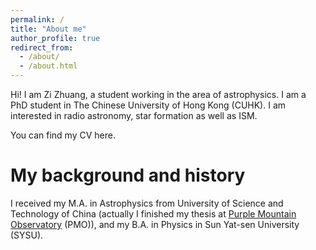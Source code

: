```yaml
---
permalink: /
title: "About me"
author_profile: true
redirect_from: 
  - /about/
  - /about.html
---
```


Hi! I am Zi Zhuang, a student working in the area of astrophysics. I am a PhD student in The Chinese University of Hong Kong (CUHK). I am interested in radio astronomy, star formation as well as ISM. 

You can find my CV here.

My background and history
=====
I received my M.A. in Astrophysics from University of Science and Technology of China (actually I finished my thesis at [Purple Mountain Observatory](http://www.pmo.ac.cn/) (PMO)), and my B.A. in Physics in Sun Yat-sen University (SYSU).


